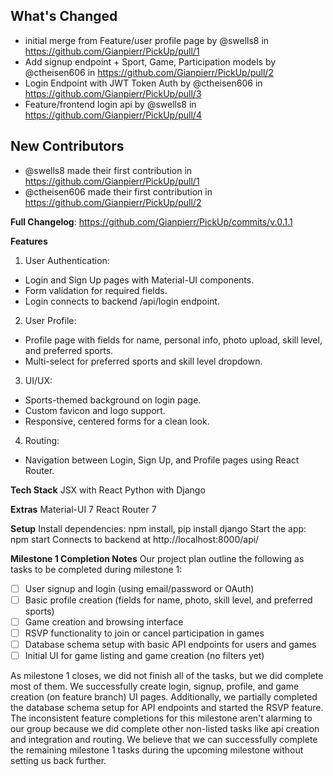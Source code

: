 ## What's Changed
* initial merge from Feature/user profile page by @swells8 in https://github.com/Gianpierr/PickUp/pull/1
* Add signup endpoint + Sport, Game, Participation models by @ctheisen606 in https://github.com/Gianpierr/PickUp/pull/2
* Login Endpoint with JWT Token Auth by @ctheisen606 in https://github.com/Gianpierr/PickUp/pull/3
* Feature/frontend login api by @swells8 in https://github.com/Gianpierr/PickUp/pull/4

## New Contributors
* @swells8 made their first contribution in https://github.com/Gianpierr/PickUp/pull/1
* @ctheisen606 made their first contribution in https://github.com/Gianpierr/PickUp/pull/2

**Full Changelog**: https://github.com/Gianpierr/PickUp/commits/v.0.1.1


**Features**

1. User Authentication:
- Login and Sign Up pages with Material-UI components.
- Form validation for required fields.
- Login connects to backend /api/login endpoint.

2. User Profile:
- Profile page with fields for name, personal info, photo upload, skill level, and preferred sports.
- Multi-select for preferred sports and skill level dropdown.

3. UI/UX:
- Sports-themed background on login page.
- Custom favicon and logo support.
- Responsive, centered forms for a clean look.

4. Routing:
- Navigation between Login, Sign Up, and Profile pages using React Router.

**Tech Stack**
JSX with React 
Python with Django

**Extras**
Material-UI 7
React Router 7

**Setup**
Install dependencies: npm install, pip install django
Start the app: npm start
Connects to backend at http://localhost:8000/api/

**Milestone 1 Completion Notes**
Our project plan outline the following as tasks to be completed during milestone 1:

- [ ] User signup and login (using email/password or OAuth) 
- [ ] Basic profile creation (fields for name, photo, skill level, and preferred sports) 
- [ ] Game creation and browsing interface
- [ ] RSVP functionality to join or cancel participation in games 
- [ ] Database schema setup with basic API endpoints for users and games 
- [ ] Initial UI for game listing and game creation (no filters yet) 

As milestone 1 closes, we did not finish all of the tasks, but we did complete most of them.
We successfully create login, signup, profile, and game creation (on feature branch) UI pages. 
Additionally, we partially completed the database schema setup for API endpoints and started the RSVP feature. 
The inconsistent feature completions for this milestone aren't alarming to our group because we did complete other
non-listed tasks like api creation and integration and routing. We believe that we can successfully complete the 
remaining milestone 1 tasks during the upcoming milestone without setting us back further.
